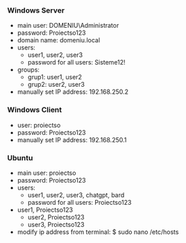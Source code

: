 ### Windows Server
- main user: DOMENIU\Administrator
- password: Proiectso123
- domain name: domeniu.local
- users:
  - user1, user2, user3
  - password for all users: Sisteme12!
- groups:
	- grup1: user1, user2
	- grup2: user2, user3
- manually set IP address: 192.168.250.2


### Windows Client
- user: proiectso
- password: Proiectso123
- manually set IP address: 192.168.250.1


### Ubuntu
- main user: proiectso
- password: Proiectso123
- users:
	- user1, user2, user3, chatgpt, bard
	- password for all users: Proiectso123
- user1, Proiectso123
	- user2, Proiectso123
	- user3, Proiectso123
- modify ip address from terminal: $ sudo nano /etc/hosts 
